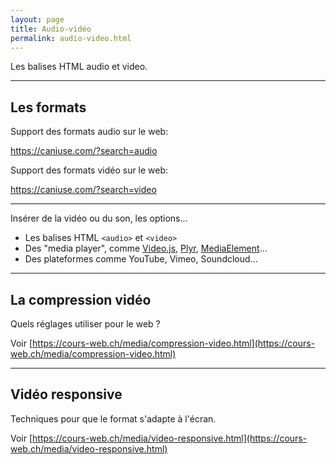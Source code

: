 ```yaml
---
layout: page
title: Audio-vidéo
permalink: audio-video.html
---
```


Les balises HTML audio et video.

***

## Les formats

Support des formats audio sur le web: 

https://caniuse.com/?search=audio

Support des formats vidéo sur le web:

https://caniuse.com/?search=video

***

Insérer de la vidéo ou du son, les options...

- Les balises HTML `<audio>` et `<video>`
- Des "media player", comme [Video.js](https://videojs.com/), [Plyr](https://plyr.io/), [MediaElement](http://www.mediaelementjs.com/)...
- Des plateformes comme YouTube, Vimeo, Soundcloud...

***

## La compression vidéo

Quels réglages utiliser pour le web ?

Voir [https://cours-web.ch/media/compression-video.html](https://cours-web.ch/media/compression-video.html)

***

## Vidéo responsive

Techniques pour que le format s'adapte à l'écran.

Voir [https://cours-web.ch/media/video-responsive.html](https://cours-web.ch/media/video-responsive.html)